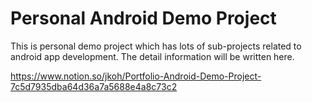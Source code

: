 Personal Android Demo Project
====================================

This is personal demo project which has lots of sub-projects related to android app development.
The detail information will be written here.

https://www.notion.so/jkoh/Portfolio-Android-Demo-Project-7c5d7935dba64d36a7a5688e4a8c73c2
